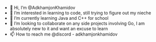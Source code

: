 - 👋 Hi, I’m @AdkhamjonKhamidov
- 👀 I’m interested in learning to code, still trying to figure out my nieche 
- 🌱 I’m currently learning Java and C++ for school
- 💞️ I’m looking to collaborate on any side projects involving Go, I am absolutely new to it and want an excuse to learn
- 📫 How to reach me @discord - adkhamjonkhamidov

<!---
AdkhamjonKhamidov/AdkhamjonKhamidov is a ✨ special ✨ repository because its `README.md` (this file) appears on your GitHub profile.
You can click the Preview link to take a look at your changes.
--->
